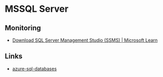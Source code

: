 # MSSQL Server

## Monitoring

- [Download SQL Server Management Studio (SSMS) \| Microsoft Learn](https://learn.microsoft.com/en-us/ssms/download-sql-server-management-studio-ssms)

## Links

- [azure-sql-databases](cloud/others/azure/azure-sql-databases.md)
